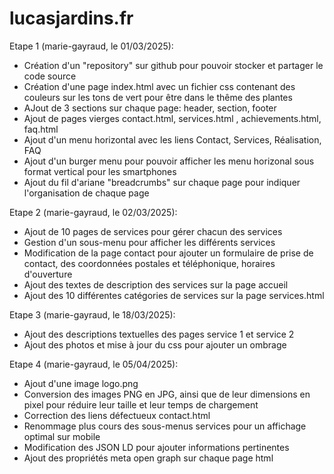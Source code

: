 # lucasjardins.fr
Etape 1 (marie-gayraud, le 01/03/2025): 
- Création d'un "repository" sur github pour pouvoir stocker et partager le code source
- Création d'une page index.html avec un fichier css contenant des couleurs sur les tons de vert pour être dans le thême des plantes
- AJout de 3 sections sur chaque page: header, section, footer
- Ajout de pages vierges contact.html, services.html , achievements.html, faq.html
- Ajout d'un menu horizontal avec les liens Contact, Services, Réalisation, FAQ
- Ajout d'un burger menu pour pouvoir afficher les menu horizonal sous format vertical pour les smartphones
- Ajout du fil d'ariane "breadcrumbs" sur chaque page pour indiquer l'organisation de chaque page
  
Etape 2 (marie-gayraud, le 02/03/2025):
- Ajout de 10 pages de services pour gérer chacun des services
- Gestion d'un sous-menu pour afficher les différents services
- Modification de la page contact pour ajouter un formulaire de prise de contact, des coordonnées postales et téléphonique, horaires d'ouverture
- Ajout des textes de description des services sur la page accueil
- Ajout des 10 différentes catégories de services sur la page services.html

Etape 3 (marie-gayraud, le 18/03/2025):
- Ajout des descriptions textuelles des pages service 1 et service 2
- Ajout des photos et mise à jour du css pour ajouter un ombrage 

Etape 4 (marie-gayraud, le 05/04/2025):
- Ajout d'une image logo.png
- Conversion des images PNG en JPG, ainsi que de leur dimensions en pixel pour réduire leur taille et leur temps de chargement
- Correction des liens défectueux contact.html
- Renommage plus cours des sous-menus services pour un affichage optimal sur mobile
- Modification des JSON LD pour ajouter informations pertinentes
- Ajout des propriétés meta open graph sur chaque page html

